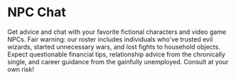 # NPC Chat
Get advice and chat with your favorite fictional characters and video game NPCs. Fair warning: our roster includes individuals who've trusted evil wizards, started unnecessary wars, and lost fights to household objects. Expect questionable financial tips, relationship advice from the chronically single, and career guidance from the gainfully unemployed. Consult at your own risk!
